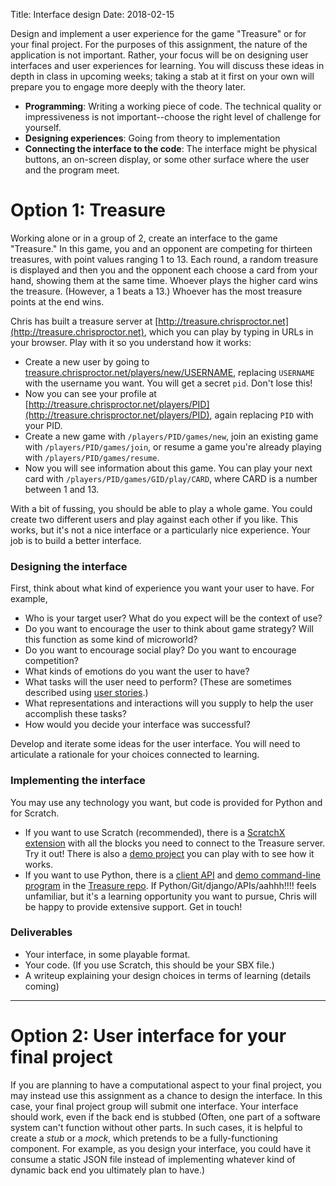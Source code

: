 Title: Interface design
Date: 2018-02-15

Design and implement a user experience for the game "Treasure" or for your final project. For the purposes of this assignment, 
the nature of the application is not important. Rather, your focus will be on designing user interfaces and 
user experiences for learning. You will discuss these ideas in depth in class in upcoming weeks; taking a stab at it first
on your own will prepare you to engage more deeply with the theory later.

- **Programming**: Writing a working piece of code. The technical quality or impressiveness is not important--choose the right level of challenge for yourself.
- **Designing experiences**: Going from theory to implementation
- **Connecting the interface to the code**: The interface might be physical buttons, an on-screen display, or some other surface where the user and the program meet.

# Option 1: Treasure

Working alone or in a group of 2, create an interface to the game "Treasure." In this game, you and an opponent are competing for thirteen treasures, with point values ranging 1 to 13. 
Each round, a random treasure is displayed and then you and the opponent each choose a card from your hand, showing them at the same time. Whoever plays the higher card wins the treasure. 
(However, a 1 beats a 13.) Whoever has the most treasure points at the end wins. 

Chris has built a treasure server at [http://treasure.chrisproctor.net](http://treasure.chrisproctor.net), which you can play by typing in URLs in your browser. Play with it so you understand
how it works:

- Create a new user by going to [treasure.chrisproctor.net/players/new/USERNAME](http://treasure.chrisproctor.net/players/new/USERNAME), replacing `USERNAME` with the username you want. You will get a 
  secret `pid`. Don't lose this!
- Now you can see your profile at [http://treasure.chrisproctor.net/players/PID](http://treasure.chrisproctor.net/players/PID), again replacing `PID` with your PID.
- Create a new game with `/players/PID/games/new`, join an existing game with `/players/PID/games/join`, or resume a game you're already playing with `/players/PID/games/resume`. 
- Now you will see information about this game. You can play your next card with `/players/PID/games/GID/play/CARD`, where CARD is a number between 1 and 13. 

With a bit of fussing, you should be able to play a whole game. You could create two different users and play against each other if you like. This works, but it's not a nice interface or a particularly 
nice experience. Your job is to build a better interface. 


### Designing the interface

First, think about what kind of experience you want your user to have. For example, 

- Who is your target user? What do you expect will be the context of use?
- Do you want to encourage the user to think about game strategy? Will this function as some kind of microworld? 
- Do you want to encourage social play? Do you want to encourage competition?
- What kinds of emotions do you want the user to have?
- What tasks will the user need to perform? (These are sometimes described using [user stories](https://en.wikipedia.org/wiki/User_story).) 
- What representations and interactions will you supply to help the user accomplish these tasks?
- How would you decide your interface was successful?

Develop and iterate some ideas for the user interface. You will need to articulate a rationale for your choices connected to learning.

### Implementing the interface
You may use any technology you want, but code is provided for Python and for Scratch. 

- If you want to use Scratch (recommended), there is a [ScratchX extension](http://scratchx.org/?url=https://cproctor.github.io/treasure/extension.js#scratch) with all the blocks you need to connect to the Treasure server. Try it out! There is also a [demo project](http://scratchx.org/?url=https://cproctor.github.io/treasure/extension.js&url=https://cproctor.github.io/treasure/treasure.sbx#scratch) you can play with to see how it works. 
- If you want to use Python, there is a [client API](https://github.com/cproctor/treasure/blob/master/treasure/api.py) and [demo command-line program](https://github.com/cproctor/treasure/blob/master/treasure/client.py) in the [Treasure repo](https://github.com/cproctor/treasure). If Python/Git/django/APIs/aahhh!!!! feels unfamiliar, but it's a learning opportunity you want to pursue, Chris will be happy to provide extensive support. Get in touch!

### Deliverables

- Your interface, in some playable format.
- Your code. (If you use Scratch, this should be your SBX file.)
- A writeup explaining your design choices in terms of learning (details coming)

---
# Option 2: User interface for your final project

If you are planning to have a computational aspect to your final project, you may instead use this assignment as a chance to design the interface. In this case, your 
final project group will submit one interface. Your interface should work, even if the back end is stubbed (Often, one part of a software system can't function without other parts. In such cases,
it is helpful to create a *stub* or a *mock*, which pretends to be a fully-functioning component. For example, as you design your interface, you could have it consume a static JSON file instead of implementing
whatever kind of dynamic back end you ultimately plan to have.) 


